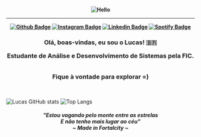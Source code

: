 <h4 align="center">
 
![Hello](https://i.imgur.com/p4vnGAN.gif)

<hr>

[![Github Badge](https://img.shields.io/badge/-Facebook-blue?style=for-the-badge&logo=Facebook&logoColor=white&link=https://github.com/Tarmiel)](https://www.facebook.com/Tarmielll/)
[![Instagram Badge](https://img.shields.io/badge/-instagram-red?style=for-the-badge&logo=instagram&logoColor=white&link=https://github.com/Tarmiel)](https://www.instagram.com/tarmielll/)
[![Linkedin Badge](https://img.shields.io/badge/-Linkedin-blue?style=for-the-badge&logo=Linkedin&logoColor=white&link=https://github.com/Tarmiel)](https://www.linkedin.com/in/tarmiel/)
[![Spotify Badge](https://img.shields.io/badge/-Spotify-3bb34b?style=for-the-badge&logo=Spotify&logoColor=161f16&link=https://github.com/Tarmiel)](https://open.spotify.com/user/Heimdallr0?fbclid=IwAR0vLf9kXegU7iZNCy3IJ1S6vb3sJ6CRRXelpW5tDOG5trSUGZ8SK4-Yjfg)
</h4>

<h3 align="center">
Olá, boas-vindas, eu sou o Lucas! 🇧🇷
 
</br>
 
 Estudante de Análise e Desenvolvimento de Sistemas pela FIC.
 
 
 </br>
 Fique à vontade para explorar =)
</h3>

<br>

![Lucas GitHub stats](https://github-readme-stats.vercel.app/api?username=Tarmiel&show_icons=true&theme=dracula)
![Top Langs](https://github-readme-stats.vercel.app/api/top-langs/?username=Tarmiel&layout=compact&theme=dracula)

<h5 align="center">

"_Estou vagando pelo monte entre as estrelas </br>
E não tenho mais lugar ao céu_" </br>
~ Made in Fortalcity ~

</h5>
